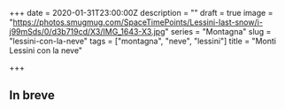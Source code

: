 +++
date = 2020-01-31T23:00:00Z
description = ""
draft = true
image = "https://photos.smugmug.com/SpaceTimePoints/Lessini-last-snow/i-j99mSds/0/d3b719cd/X3/IMG_1643-X3.jpg"
series = "Montagna"
slug = "lessini-con-la-neve"
tags = ["montagna", "neve", "lessini"]
title = "Monti Lessini con la neve"

+++
## In breve